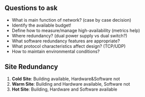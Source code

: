 ## Questions to ask
- What is main function of network? (case by case decision)
- Identify the available budget!
- Define how to measure/manage high-availability (metrics help)
- Where redundancy? (dual power supply vs dual switch?)
- What software redundancy features are appropriate?
- What protocol characteristics affect design? (TCP/UDP)
- How to maintain environmental conditions?


## Site Redundancy
1. **Cold Site**: Building available, Hardware&Software not
2. **Warm Site**: Building and Hardware available, Software not
3. **Hot Site**: Building, Hardware and Software available
